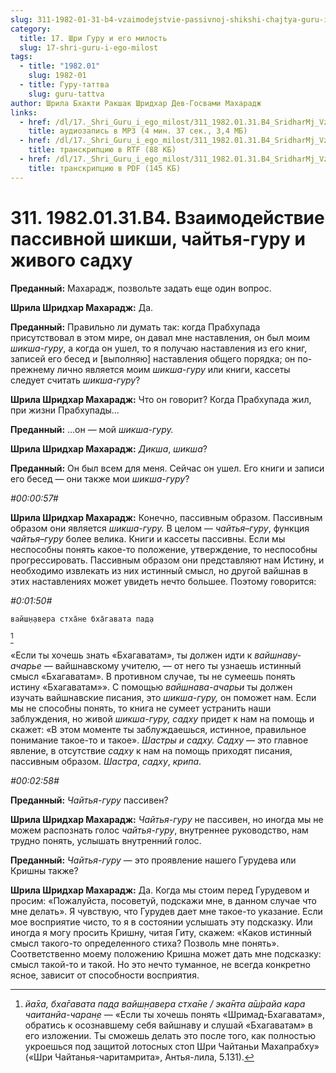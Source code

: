 ```yaml
---
slug: 311-1982-01-31-b4-vzaimodejstvie-passivnoj-shikshi-chajtya-guru-i-zhivogo-sadhu
category:
  title: 17. Шри Гуру и его милость
  slug: 17-shri-guru-i-ego-milost
tags:
  - title: "1982.01"
    slug: 1982-01
  - title: Гуру-таттва
    slug: guru-tattva
author: Шрила Бхакти Ракшак Шридхар Дев-Госвами Махарадж
links:
  - href: /dl/17._Shri_Guru_i_ego_milost/311_1982.01.31.B4_SridharMj_Vzaimodejstvie_passivnoj_shikshi_chajtja-guru_i_zhivogo_sadhu.mp3
    title: аудиозапись в MP3 (4 мин. 37 сек., 3,4 МБ)
  - href: /dl/17._Shri_Guru_i_ego_milost/311_1982.01.31.B4_SridharMj_Vzaimodejstvie_passivnoj_shikshi_chajtja-guru_i_zhivogo_sadhu.rtf
    title: транскрипцию в RTF (88 КБ)
  - href: /dl/17._Shri_Guru_i_ego_milost/311_1982.01.31.B4_SridharMj_Vzaimodejstvie_passivnoj_shikshi_chajtja-guru_i_zhivogo_sadhu.pdf
    title: транскрипцию в PDF (145 КБ)
---
```


# 311. 1982.01.31.B4. Взаимодействие пассивной шикши, чайтья-гуру и живого садху

**Преданный:** Махарадж, позвольте задать еще один вопрос.

**Шрила Шридхар Махарадж:** Да.

**Преданный:** Правильно ли думать так: когда Прабхупада присутствовал в этом мире, он давал мне наставления, он был моим *шикша-гуру*, а когда он ушел, то я получаю наставления из его книг, записей его бесед и [выполняю] наставления общего порядка; он по-прежнему лично является моим *шикша-гуру* или книги, кассеты следует считать *шикша-гуру*?

**Шрила Шридхар Махарадж:** Что он говорит? Когда Прабхупада жил, при жизни Прабхупады…

**Преданный:** …он — мой *шикша-гуру.*

**Шрила Шридхар Махарадж:** *Дикша*, *шикша*?

**Преданный:** Он был всем для меня. Сейчас он ушел. Его книги и записи его бесед — они также мои *шикша-гуру*?

*#00:00:57#*

**Шрила Шридхар Махарадж:** Конечно, пассивным образом. Пассивным образом они является *шикша-гуру.* В целом — *чайтья–гуру*, функция *чайтья–гуру* более велика. Книги и кассеты пассивны. Если мы неспособны понять какое-то положение, утверждение, то неспособны прогрессировать. Пассивным образом они представляют нам Истину, и необходимо извлекать из них истинный смысл, но другой вайшнав в этих наставлениях может увидеть нечто большее. Поэтому говорится:

*#0:01:50#*

    вайш̣н̣авера стха̄не бха̄гавата пад̣а
[^_ftn1]

«Если ты хочешь знать «Бхагаватам», ты должен идти к *вайшнаву-ачарье* — вайшнавскому учителю, — от него ты узнаешь истинный смысл «Бхагаватам». В противном случае, ты не сумеешь понять истину «Бхагаватам»». С помощью *вайшнава-ачарьи* ты должен изучать вайшнавские писания, это *шикша-гуру,* он поможет нам. Если мы не способны понять, то книга не сумеет устранить наши заблуждения, но живой *шикша-гуру,* *садху* придет к нам на помощь и скажет: «В этом моменте ты заблуждаешься, истинное, правильное понимание такое-то и такое». *Шастры и садху. Садху* — это главное явление, в отсутствие *садху* к нам на помощь приходят писания, пассивным образом. *Шастра*, *садху*, *крипа*.

*#00:02:58#*

**Преданный:** *Чайтья-гуру* пассивен?

**Шрила Шридхар Махарадж:** *Чайтья-гуру* не пассивен, но иногда мы не можем распознать голос *чайтья-гуру*, внутреннее руководство, нам трудно понять, услышать внутренний голос.

**Преданный:** *Чайтья-гуру* — это проявление нашего Гурудева или Кришны также?

**Шрила Шридхар Махарадж:** Да. Когда мы стоим перед Гурудевом и просим: «Пожалуйста, посоветуй, подскажи мне, в данном случае что мне делать». Я чувствую, что Гурудев дает мне такое-то указание. Если мое восприятие чисто, то я в состоянии услышать эту подсказку. Или иногда я могу просить Кришну, читая Гиту, скажем: «Каков истинный смысл такого-то определенного стиха? Позволь мне понять». Соответственно моему положению Кришна может дать мне подсказку: смысл такой-то и такой. Но это нечто туманное, не всегда конкретно ясное, зависит от способности восприятия.



[^_ftn1]: *йа̄ха, бха̄гавата пад̣а вайш̣н̣авера стха̄не / эка̄нта а̄ш́райа кара чаитанйа-чаран̣е* — «Если ты хочешь понять «Шримад-Бхагаватам», обратись к осознавшему себя вайшнаву и слушай «Бхагаватам» в его изложении. Ты сможешь делать это после того, как полностью укроешься под защитой лотосных стоп Шри Чайтаньи Махапрабху» («Шри Чайтанья-чаритамрита», Антья-лила, 5.131).

